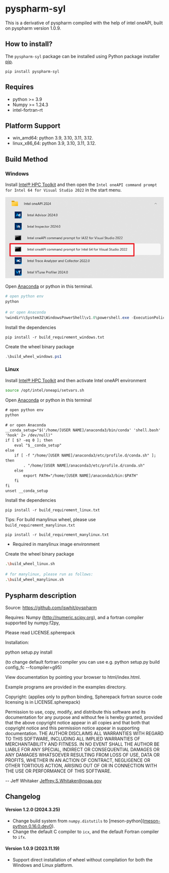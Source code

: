# pyspharm-syl

This is a derivative of pyspharm compiled with the help of intel oneAPI, built on pyspharm version 1.0.9.

## How to install?

The `pyspharm-syl` package can be installed using Python package installer [pip](https://pip.pypa.io/en/stable/getting-started/).

```
pip install pyspharm-syl
```

## Requires

- python >= 3.9
- Numpy >= 1.24.3
- intel-fortran-rt

## Platform Support

- win_amd64: python 3.9, 3.10, 3.11, 3.12.  
- linux_x86_64: python 3.9, 3.10, 3.11, 3.12. 


## Build Method

### Windows

Install [Intel® HPC Toolkit](https://www.intel.com/content/www/us/en/developer/tools/oneapi/hpc-toolkit-download.html) and then open the `Intel oneAPI command prompt for Intel 64 for Visual Studio 2022` in the start menu.

![](https://github.com/shenyulu/pyspharm-syl/blob/master/fig/readme1.png)

Open [Anaconda](https://www.anaconda.com/download) or python in this terminal.

```powershell
# open python env
python

# or open Anaconda
%windir%\System32\WindowsPowerShell\v1.0\powershell.exe -ExecutionPolicy ByPass -NoExit -Command "& 'C:\Users\[USER NAME]\anaconda3\shell\condabin\conda-hook.ps1' ; conda activate 'C:\Users\[USER NAME]\anaconda3' "
```

Install the dependencies

```
pip install -r build_requirement_windows.txt
```

Create the wheel binary package

```powershell
.\build_wheel_windows.ps1
```

### Linux

Install [Intel® HPC Toolkit](https://www.intel.com/content/www/us/en/developer/tools/oneapi/hpc-toolkit-download.html) and then activate Intel oneAPI environment

```bash
source /opt/intel/oneapi/setvars.sh
```

Open [Anaconda](https://www.anaconda.com/download) or python in this terminal

```
# open python env
python

# or open Anaconda
__conda_setup="$('/home/[USER NAME]/anaconda3/bin/conda' 'shell.bash' 'hook' 2> /dev/null)"
if [ $? -eq 0 ]; then
    eval "$__conda_setup"
else
    if [ -f "/home/[USER NAME]/anaconda3/etc/profile.d/conda.sh" ]; then
        . "/home/[USER NAME]/anaconda3/etc/profile.d/conda.sh"
    else
        export PATH="/home/[USER NAME]/anaconda3/bin:$PATH"
    fi
fi
unset __conda_setup
```

Install the dependencies

```
pip install -r build_requirement_linux.txt
```

Tips: For build manylinux wheel, please use `build_requirement_manylinux.txt`

```
pip install -r build_requirement_manylinux.txt
```

- Required in manylinux image environment

Create the wheel binary package

```bash
.\build_wheel_linux.sh

# for manylinux, please run as follows:
.\build_wheel_manylinux.sh
```

## Pyspharm description

Source: https://github.com/jswhit/pyspharm

Requires: Numpy (http://numeric.scipy.org),
and a fortran compiler supported by numpy.f2py,

Please read LICENSE.spherepack

Installation: 

python setup.py install

(to change default fortran compiler you can use e.g.
 python setup.py build config_fc --fcompiler=g95)

View documentation by pointing your browser to html/index.html.

Example programs are provided in the examples directory.

Copyright: (applies only to python binding, Spherepack fortran
source code licensing is in LICENSE.spherepack)

Permission to use, copy, modify, and distribute this software and its
documentation for any purpose and without fee is hereby granted,
provided that the above copyright notice appear in all copies and that
both that copyright notice and this permission notice appear in
supporting documentation.
THE AUTHOR DISCLAIMS ALL WARRANTIES WITH REGARD TO THIS SOFTWARE,
INCLUDING ALL IMPLIED WARRANTIES OF MERCHANTABILITY AND FITNESS. IN NO
EVENT SHALL THE AUTHOR BE LIABLE FOR ANY SPECIAL, INDIRECT OR
CONSEQUENTIAL DAMAGES OR ANY DAMAGES WHATSOEVER RESULTING FROM LOSS OF
USE, DATA OR PROFITS, WHETHER IN AN ACTION OF CONTRACT, NEGLIGENCE OR
OTHER TORTIOUS ACTION, ARISING OUT OF OR IN CONNECTION WITH THE USE OR
PERFORMANCE OF THIS SOFTWARE.

-- Jeff Whitaker <Jeffrey.S.Whitaker@noaa.gov>

## Changelog

#### Version 1.2.0 (2024.3.25)
- Change build system from `numpy.distutils` to [meson-python]([meson-python 0.16.0.dev0](https://meson-python.readthedocs.io/en/latest/)).
- Change the default C compiler to `icx`, and the default Fortran compiler to `ifx`.

#### Version 1.0.9 (2023.11.19)

- Support direct installation of wheel without compilation for both the Windows and Linux platform.

